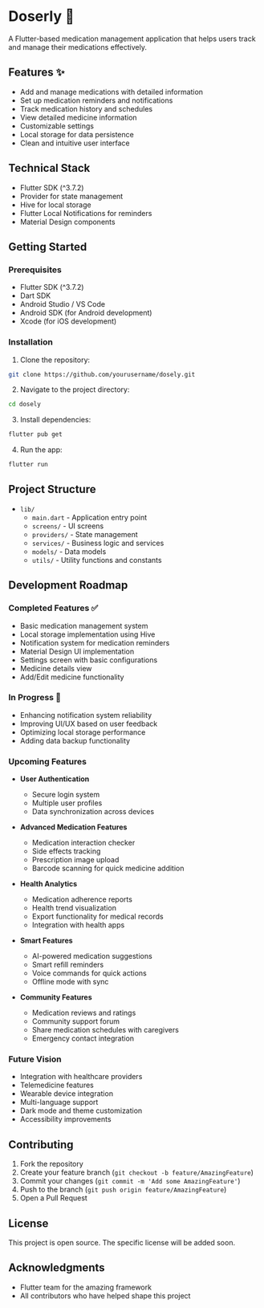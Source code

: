 # Doserly 💊

A Flutter-based medication management application that helps users track and manage their medications effectively.

## Features ✨

- Add and manage medications with detailed information
- Set up medication reminders and notifications
- Track medication history and schedules
- View detailed medicine information
- Customizable settings
- Local storage for data persistence
- Clean and intuitive user interface

## Technical Stack

- Flutter SDK (^3.7.2)
- Provider for state management
- Hive for local storage
- Flutter Local Notifications for reminders
- Material Design components

## Getting Started

### Prerequisites

- Flutter SDK (^3.7.2)
- Dart SDK
- Android Studio / VS Code
- Android SDK (for Android development)
- Xcode (for iOS development)

### Installation

1. Clone the repository:
```bash
git clone https://github.com/yourusername/dosely.git
```

2. Navigate to the project directory:
```bash
cd dosely
```

3. Install dependencies:
```bash
flutter pub get
```

4. Run the app:
```bash
flutter run
```

## Project Structure

- `lib/`
  - `main.dart` - Application entry point
  - `screens/` - UI screens
  - `providers/` - State management
  - `services/` - Business logic and services
  - `models/` - Data models
  - `utils/` - Utility functions and constants

## Development Roadmap

### Completed Features ✅
- Basic medication management system
- Local storage implementation using Hive
- Notification system for medication reminders
- Material Design UI implementation
- Settings screen with basic configurations
- Medicine details view
- Add/Edit medicine functionality

### In Progress 🔄
- Enhancing notification system reliability
- Improving UI/UX based on user feedback
- Optimizing local storage performance
- Adding data backup functionality

### Upcoming Features
- **User Authentication**
  - Secure login system
  - Multiple user profiles
  - Data synchronization across devices

- **Advanced Medication Features**
  - Medication interaction checker
  - Side effects tracking
  - Prescription image upload
  - Barcode scanning for quick medicine addition

- **Health Analytics**
  - Medication adherence reports
  - Health trend visualization
  - Export functionality for medical records
  - Integration with health apps

- **Smart Features**
  - AI-powered medication suggestions
  - Smart refill reminders
  - Voice commands for quick actions
  - Offline mode with sync

- **Community Features**
  - Medication reviews and ratings
  - Community support forum
  - Share medication schedules with caregivers
  - Emergency contact integration

### Future Vision
- Integration with healthcare providers
- Telemedicine features
- Wearable device integration
- Multi-language support
- Dark mode and theme customization
- Accessibility improvements

## Contributing

1. Fork the repository
2. Create your feature branch (`git checkout -b feature/AmazingFeature`)
3. Commit your changes (`git commit -m 'Add some AmazingFeature'`)
4. Push to the branch (`git push origin feature/AmazingFeature`)
5. Open a Pull Request

## License

This project is open source. The specific license will be added soon.

## Acknowledgments

- Flutter team for the amazing framework
- All contributors who have helped shape this project

